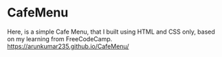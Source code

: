 # CafeMenu
Here, is a simple Cafe Menu, that I built using HTML and CSS only, based on my learning from FreeCodeCamp.
https://arunkumar235.github.io/CafeMenu/
